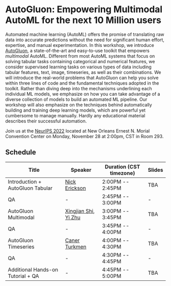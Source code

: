 # AutoGluon: Empowering Multimodal AutoML for the next 10 Million users

Automated machine learning (AutoML) offers the promise of translating raw data into accurate predictions without the need for 
significant human effort, expertise, and manual experimentation. In this workshop, we introduce [AutoGluon](https://github.com/awslabs/autogluon), 
a state-of-the-art and easy-to-use toolkit that empowers *multimodal* AutoML. Different from most AutoML systems that focus on solving tabular tasks 
containing categorical and numerical features, we consider supervised learning tasks on various types of data including tabular 
features, text, image, timeseries, as well as their combinations. We will introduce the real-world problems that AutoGluon can help you 
solve within three lines of code and the fundamental techniques adopted in the toolkit.
Rather than diving deep into the mechanisms underlining each individual ML models, 
we emphasize on how you can take advantage of a diverse collection of models to build an automated ML pipeline.
Our workshop will also emphasize on the techniques behind automatically building and training deep learning models, 
which are powerful yet cumbersome to manage manually. Hardly any educational material describes their successful automation.

Join us at the [NeurIPS 2022](https://nips.cc/) located at New Orleans Ernest N. Morial Convention Center on Monday, November 28 at 2:00pm, CST in 
Room 293.


## Schedule

| Title                             | Speaker                                                                               | Duration (CST timezone) | Slides | 
|-----------------------------------|---------------------------------------------------------------------------------------|-------------------------|--------|
| Introduction + AutoGluon Tabular  | [Nick Erickson](https://github.com/Innixma)                                           | 2:00PM -- 2:45PM        | TBA    |
| QA                                | -                                                                                     | 2:45PM -- 3:00PM        | -      |
| AutoGluon Multimodal              | [Xingjian Shi](https://github.com/sxjscience), [Yi Zhu](https://github.com/bryanyzhu) | 3:00PM -- 3:45PM        | TBA    |
| QA                                | -                                                                                     | 3:45PM -- 4:00PM        | -      |
| AutoGluon Timeseries              | [Caner Turkmen](https://github.com/canerturkmen)                                      | 4:00PM -- 4:30PM        | TBA    |
| QA                                | -                                                                                     | 4:30PM -- 4:45PM        | -      |
| Additional Hands-on Tutorial + QA | -                                                                                     | 4:45PM -- 5:00PM        | TBA    |
